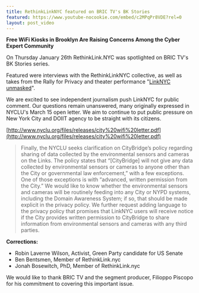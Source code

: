 ```yaml
---
title: RethinkLinkNYC featured on BRIC TV's BK Stories 
featured: https://www.youtube-nocookie.com/embed/c2MPqPr8VDE?rel=0
layout: post_video
---
```



**Free WiFi Kiosks in Brooklyn Are Raising Concerns Among the Cyber Expert Community**

On Thursday January 26th  RethinkLink.NYC was spotlighted on BRIC TV's BK Stories series.

Featured were interviews with the RethinkLinkNYC collective, as well as takes from the Rally for Privacy and theater performance "[LinkNYC unmasked]( http://rethinklink.nyc/2017/01/12/rally-for-privacy.html)".

We are excited to see independent journalism push LinkNYC for public
comment.  Our questions remain unanswered, many originally expressed
in NYCLU's March 15 open letter. We aim to continue to put public pressure on New York City and DOIIT agency to be straight with its citizens. 

[http://www.nyclu.org/files/releases/city%20wifi%20letter.pdf](http://www.nyclu.org/files/releases/city%20wifi%20letter.pdf)

> Finally, the NYCLU seeks clarification on CityBridge’s policy regarding sharing of data
> collected by the environmental sensors and cameras on the Links. The policy states that
> “[CityBridge] will not give any data collected by environmental sensors or cameras to anyone
> other than the City or governmental law enforcement,” with a few exceptions. One of those
> exceptions is with “advanced, written permission from the City.” We would like to know
> whether the environmental sensors and cameras will be routinely feeding into any City or NYPD
> systems, including the Domain Awareness System; if so, that should be made explicit in the
> privacy policy. We further request adding language to the privacy policy that promises that
> LinkNYC users will receive notice if the City provides written permission to CityBridge to share
> information from environmental sensors and cameras with any third parties. 

<p/>

**Corrections:**

- Robin Laverne Wilson, Activist, Green Party candidate for US Senate
- Ben Bentsmen, Member of RethinkLink.nyc
- Jonah Bosewitch, PhD, Member of RethinkLink.nyc


We would like to thank BRIC TV and the segment producer, Filioppo Piscopo for his commitment to covering this important issue.




